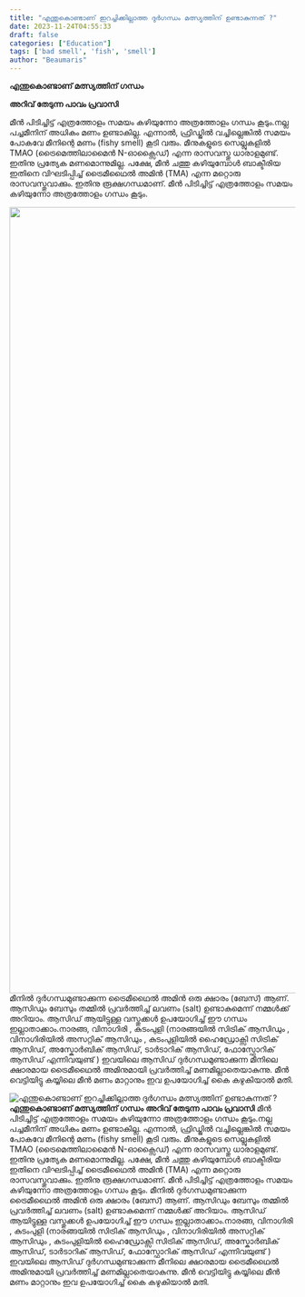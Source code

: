 ```yaml
---
title: "എന്തുകൊണ്ടാണ് ഇറച്ചിക്കില്ലാത്ത ദുർഗന്ധം മത്സ്യത്തിന് ഉണ്ടാകുന്നത് ?"
date: 2023-11-24T04:55:33
draft: false
categories: ["Education"]
tags: ['bad smell', 'fish', 'smell']
author: "Beaumaris"
---
```


<strong>എന്തുകൊണ്ടാണ് മത്സ്യത്തിന് ഗന്ധം</strong>

<strong>അറിവ് തേടുന്ന പാവം പ്രവാസി</strong>

മീൻ പിടിച്ചിട്ട് എത്രത്തോളം സമയം കഴിയുന്നോ അത്രത്തോളം ഗന്ധം കൂടും.നല്ല പച്ചമീനിന് അധികം മണം ഉണ്ടാകില്ല. എന്നാൽ, ഫ്രിഡ്ജിൽ വച്ചില്ലെങ്കിൽ സമയം പോകവേ മീനിന്റെ മണം (fishy smell) കൂടി വരും.
മീനുകളുടെ സെല്ലുകളിൽ TMAO (ട്രൈമെത്തിലാമൈൻ N-ഓക്സൈഡ്) എന്ന രാസവസ്തു ധാരാളമുണ്ട്. ഇതിനു പ്രത്യേക മണമൊന്നുമില്ല. പക്ഷേ, മീൻ ചത്തു കഴിയുമ്പോൾ ബാക്ടീരിയ ഇതിനെ വിഘടിപ്പിച്ച് ട്രൈമീഥൈൽ അമിൻ (TMA) എന്ന മറ്റൊരു രാസവസ്തുവാക്കും. ഇതിനു രൂക്ഷഗന്ധമാണ്. മീൻ പിടിച്ചിട്ട് എത്രത്തോളം സമയം കഴിയുന്നോ അത്രത്തോളം ഗന്ധം കൂടും.

<img class="alignnone size-full wp-image-430970" src="https://cdn.boolokam.com/articles/2023/11/qffqff.jpg" alt="" width="993" height="1385" />മീനിൽ ദുർഗന്ധമുണ്ടാക്കുന്ന ട്രൈമീഥൈൽ അമിൻ ഒരു ക്ഷാരം (ബേസ്) ആണ്. ആസിഡും ബേസും തമ്മിൽ പ്രവർത്തിച്ച്‌ ലവണം (salt) ഉണ്ടാകുമെന്ന് നമ്മൾക്ക് അറിയാം. ആസിഡ് ആയിട്ടുള്ള വസ്തുക്കൾ ഉപയോഗിച്ച് ഈ ഗന്ധം ഇല്ലാതാക്കാം.നാരങ്ങ, വിനാഗിരി , കുടംപുളി (നാരങ്ങയിൽ സിട്രിക് ആസിഡും , വിനാഗിരിയിൽ അസറ്റിക് ആസിഡും , കുടംപുളിയിൽ ഹൈഡ്രോക്സി സിട്രിക് ആസിഡ്, അസ്കോർബിക് ആസി‍ഡ്, ടാർടാറിക് ആസിഡ്, ഫോസ്ഫോറിക് ആസിഡ് എന്നിവയുണ്ട് ) ഇവയിലെ ആസിഡ് ദുർഗന്ധമുണ്ടാക്കുന്ന മീനിലെ ക്ഷാരമായ ട്രൈമീഥൈൽ അമിനുമായി പ്രവർത്തിച്ച് മണമില്ലാതെയാകുന്നു. മീൻ വെട്ടിയിട്ടു കയ്യിലെ മീൻ മണം മാറ്റാനും ഇവ ഉപയോഗിച്ച് കൈ കഴുകിയാൽ മതി.


![എന്തുകൊണ്ടാണ് ഇറച്ചിക്കില്ലാത്ത ദുർഗന്ധം മത്സ്യത്തിന് ഉണ്ടാകുന്നത് ?](https://cdn.boolokam.com/articles/2023/11/qffqff.jpg)**എന്തുകൊണ്ടാണ് മത്സ്യത്തിന് ഗന്ധം** **അറിവ് തേടുന്ന പാവം പ്രവാസി** മീൻ പിടിച്ചിട്ട് എത്രത്തോളം സമയം കഴിയുന്നോ അത്രത്തോളം ഗന്ധം കൂടും.നല്ല പച്ചമീനിന് അധികം മണം ഉണ്ടാകില്ല. എന്നാൽ, ഫ്രിഡ്ജിൽ വച്ചില്ലെങ്കിൽ സമയം പോകവേ മീനിന്റെ മണം (fishy smell) കൂടി വരും. മീനുകളുടെ സെല്ലുകളിൽ TMAO (ട്രൈമെത്തിലാമൈൻ N-ഓക്സൈഡ്) എന്ന രാസവസ്തു ധാരാളമുണ്ട്. ഇതിനു പ്രത്യേക മണമൊന്നുമില്ല. പക്ഷേ, മീൻ ചത്തു കഴിയുമ്പോൾ ബാക്ടീരിയ ഇതിനെ വിഘടിപ്പിച്ച് ട്രൈമീഥൈൽ അമിൻ (TMA) എന്ന മറ്റൊരു രാസവസ്തുവാക്കും. ഇതിനു രൂക്ഷഗന്ധമാണ്. മീൻ പിടിച്ചിട്ട് എത്രത്തോളം സമയം കഴിയുന്നോ അത്രത്തോളം ഗന്ധം കൂടും. മീനിൽ ദുർഗന്ധമുണ്ടാക്കുന്ന ട്രൈമീഥൈൽ അമിൻ ഒരു ക്ഷാരം (ബേസ്) ആണ്. ആസിഡും ബേസും തമ്മിൽ പ്രവർത്തിച്ച്‌ ലവണം (salt) ഉണ്ടാകുമെന്ന് നമ്മൾക്ക് അറിയാം. ആസിഡ് ആയിട്ടുള്ള വസ്തുക്കൾ ഉപയോഗിച്ച് ഈ ഗന്ധം ഇല്ലാതാക്കാം.നാരങ്ങ, വിനാഗിരി , കുടംപുളി (നാരങ്ങയിൽ സിട്രിക് ആസിഡും , വിനാഗിരിയിൽ അസറ്റിക് ആസിഡും , കുടംപുളിയിൽ ഹൈഡ്രോക്സി സിട്രിക് ആസിഡ്, അസ്കോർബിക് ആസി‍ഡ്, ടാർടാറിക് ആസിഡ്, ഫോസ്ഫോറിക് ആസിഡ് എന്നിവയുണ്ട് ) ഇവയിലെ ആസിഡ് ദുർഗന്ധമുണ്ടാക്കുന്ന മീനിലെ ക്ഷാരമായ ട്രൈമീഥൈൽ അമിനുമായി പ്രവർത്തിച്ച് മണമില്ലാതെയാകുന്നു. മീൻ വെട്ടിയിട്ടു കയ്യിലെ മീൻ മണം മാറ്റാനും ഇവ ഉപയോഗിച്ച് കൈ കഴുകിയാൽ മതി.
